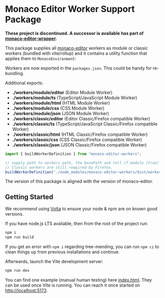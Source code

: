 # Monaco Editor Worker Support Package

**These project is discontinued. A successor is available has part of [monaco-editor-wrapper](https://github.com/TypeFox/monaco-languageclient/tree/main/packages/wrapper).**

This package supplies all [monaco-editor](https://github.com/microsoft/monaco-editor) workers as module or classic workers (bundled with vite/rollup) and it contains a utility function that applies them to `MonacoEnvironment`:

Workers are now exported in the `packages.json`. This could be handy for re-bundling.

Additional exports:

- **./workers/module/editor** (Editor Module Worker)
- **./workers/module/ts** (TypeScript/JavaScript Module Worker)
- **./workers/module/html** (HTML Module Worker)
- **./workers/module/css** (CSS Module Worker)
- **./workers/module/json** (JSON Module Worker)
- **./workers/classic/editor** (Editor Classic/Firefox compatible Worker)
- **./workers/classic/ts** (TypeScript/JavaScript Classic/Firefox compatible Worker)
- **./workers/classic/html** (HTML Classic/Firefox compatible Worker)
- **./workers/classic/css** (CSS Classic/Firefox compatible Worker)
- **./workers/classic/json** (JSON Classic/Firefox compatible Worker)

```javascript
import { buildWorkerDefinition } from "monaco-editor-workers";

// supply path to workers path, the basePath and tell if module (true) or classic (false) workers shall be used.
// Classic workers are still required by Firefox.
buildWorkerDefinition('./node_modules/monaco-editor-workers/dist/workers', import.meta.url, false);
```

The version of this package is aligned with the version of monaco-editor.

## Getting Started

We recommend using [Volta](https://volta.sh/) to ensure your node & npm are on known good versions.

If you have node.js LTS available, then from the root of the project run:

```bash
npm i
npm run build
```

If you get an error with `npm i` regarding tree-mending, you can run `npm ci` to clean things up from previous installations and continue.

Afterwards, launch the Vite development server:

```bash
npm run dev
```

You can find one example (manual human testing) here [index.html](./index.html). They can be used once Vite is running. You can reach it once started on <http://localhost:5173>.
